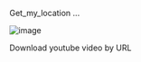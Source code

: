 Get_my_location ...



![image](https://github.com/mohamedashraf56/Embedded-Linux-Tasks/assets/110823285/c46efbb8-b031-4e28-b2b0-f027b0121920)



Download youtube video by URL


